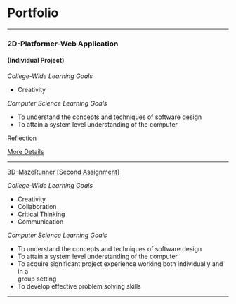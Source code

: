 # Portfolio


***

### 2D-Platformer-Web Application 

#### (Individual Project)

*College-Wide Learning Goals*

+ Creativity
 
 *Computer Science Learning Goals* 
 
+ To	understand	the	concepts	and	techniques	of software	design
+ To	attain	a	system	level	understanding	of	the	computer

[Reflection](https://github.com/heytoshi/2D-Platformer/blob/master/PORTFOLIO.md)

[More Details](https://github.com/heytoshi/2D-Platformer/blob/master/README.md)

***

[3D-MazeRunner [Second Assignment]](https://github.com/heytoshi/2D-Platformer)

*College-Wide Learning Goals*

+ Creativity
+ Collaboration
+ Critical Thinking
+ Communication

 *Computer Science Learning Goals* 
 
+ To	understand	the	concepts	and	techniques	of software	design
+ To	attain	a	system	level	understanding	of	the	computer
+ To	acquire	significant	project	experience	working	both	individually	and	in	a	
 group	setting
+ To	develop	effective	problem	solving	skills

***
